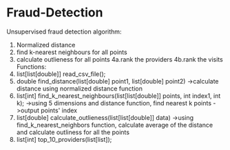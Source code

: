 # Fraud-Detection

Unsupervised fraud detection algorithm:
 1. Normalized distance
2. find k-nearest neighbours for all points
3. calculate outlieness for all points
4a.rank the providers
4b.rank the visits
 Functions:
1. list[list[double]] read_csv_file();
2. double find_distance(list[double] point1, list[double] point2)
                 ->calculate distance using normalized distance function
3. list[int] find_k_nearest_neighbours(list[list[double]] points, int index1, int k);
                 ->using 5 dimensions and distance function, find nearest k points
                 ->output points' index
4. list[double] calculate_outlieness(list[list[double]] data)
                 ->using find_k_nearest_neighbors function, calculate average of the distance and calculate outliness for all the points
5. list[int] top_10_providers(list[list]);
